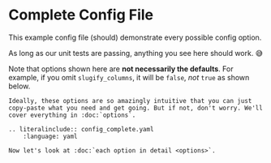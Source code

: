 # Complete Config File

This example config file (should) demonstrate every possible config option.

As long as our unit tests are passing, anything you see here should work. 😅

Note that options shown here are **not necessarily the defaults**. For example, if you omit `slugify_columns`, it will be `false`, _not_ `true` as shown below.

```{eval-rst}
Ideally, these options are so amazingly intuitive that you can just copy-paste what you need and get going. But if not, don't worry. We'll cover everything in :doc:`options`.

.. literalinclude:: config_complete.yaml
    :language: yaml

Now let's look at :doc:`each option in detail <options>`.
```

